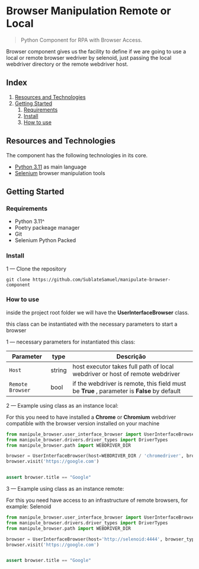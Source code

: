 # Browser Manipulation Remote or Local

> Python Component for RPA with Browser Access.

Browser component gives us the facility to define if we are going to use a local or remote browser wedriver by selenoid, just passing the local webdriver directory or the remote webdriver host.

## Index

1. [Resources and Technologies](#resources-and-technologies)
2. [Getting Started](#getting-started)
    1. [Requirements](#requirements)
    1. [Install](#install)
    1. [How to use](#how-to-use)


## Resources and Technologies

The component has the following technologies in its core.

- [Python 3.11](https://www.python.org/downloads/release/python-3100/) as main language
- [Selenium](https://selenium-python.readthedocs.io/) 
browser manipulation tools
## Getting Started

### Requirements

- Python 3.11^
- Poetry packeage manager
- Git
- Selenium Python Packed


### Install

1 — Clone the repository

```shell
git clone https://github.com/SublateSamuel/manipulate-browser-component
```

### How to use

inside the project root folder we will have the **UserInterfaceBrowser** class.

this class can be instantiated with the necessary parameters to start a browser

1 — necessary parameters for instantiated this class:

| Parameter          | type    | Descrição                                                                        |
|---------------|--------|------|
| `Host`          | string| host executor takes full path of local webdriver or host of remote webdriver                          |
| `Remote Browser`        | bool| if the webdriver is remote, this field must be **True** , parameter is **False** by default                               |

2 — Example using class as an instance local:

For this you need to have installed a **Chrome** or **Chromium** webdriver compatible with the browser version installed on your machine

```python
from manipule_browser.user_interface_browser import UserInterfaceBrowser
from manipule_browser.drivers.driver_types import DriverTypes
from manipule_browser.path import WEBDRIVER_DIR

browser = UserInterfaceBrowser(host=WEBDRIVER_DIR / 'chromedriver', browser_type=DriverTypes.LOCAL_CHROME)
browser.visit('https://google.com')


assert browser.title == "Google"

```

3 — Example using class as an instance remote:

For this you need have access to an infrastructure of remote browsers, for example: Selenoid

```python
from manipule_browser.user_interface_browser import UserInterfaceBrowser
from manipule_browser.drivers.driver_types import DriverTypes
from manipule_browser.path import WEBDRIVER_DIR

browser = UserInterfaceBrowser(host='http://selenoid:4444', browser_type=DriverTypes.LOCAL_CHROME)
browser.visit('https://google.com')


assert browser.title == "Google"

```